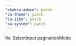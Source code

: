 ```yaml
---
"chakra-admin": patch
"ca-theme": patch
"ca-i18n": patch
"ca-system": patch
---
```


fix: SelectInput paginationMode
